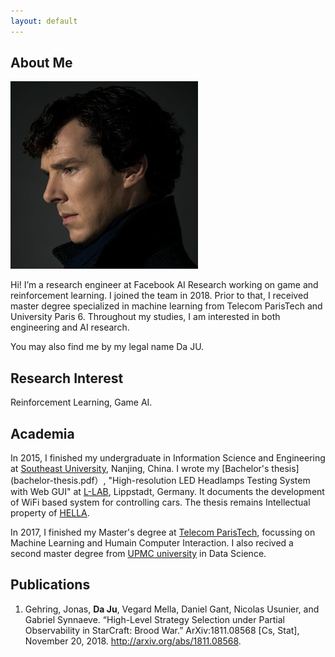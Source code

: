 ```yaml
---
layout: default
---
```


## About Me

<img class="profile-picture" src="sherlock.jpg">

Hi!  I’m a research engineer at Facebook AI Research working on game and reinforcement learning. I joined the team in 2018. Prior to that, I received master degree specialized in machine learning from Telecom ParisTech and University Paris 6. Throughout my studies, I am interested in both engineering and AI research. 

You may also find me by my legal name Da JU.

## Research Interest

Reinforcement Learning, Game AI. 

## Academia

In 2015, I finished my undergraduate in Information Science and Engineering at [Southeast University](http://www.seu.edu.cn/english/main.htm), Nanjing, China. I wrote my [Bachelor's thesis](bachelor-thesis.pdf）, "High-resolution LED Headlamps Testing System with Web GUI" at [L-LAB](http://www.l-lab.de/llab/index.html), Lippstadt, Germany. It documents the development of WiFi based system for controlling cars. The thesis remains Intellectual property of [HELLA](https://www.hella.com/hella-com/index.html).

In 2017, I finished my Master's degree at [Telecom ParisTech](https://www.telecom-paristech.fr/), focussing on Machine Learning and Humain Computer Interaction. I also recived a second master degree from [UPMC university](http://www.upmc.fr/en/) in Data Science.


## Publications

1. Gehring, Jonas, **Da Ju**, Vegard Mella, Daniel Gant, Nicolas Usunier, and Gabriel Synnaeve. “High-Level Strategy Selection under Partial Observability in StarCraft: Brood War.” ArXiv:1811.08568 [Cs, Stat], November 20, 2018. http://arxiv.org/abs/1811.08568.

